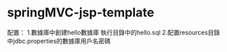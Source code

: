 # springMVC-jsp-template

配置：
1.數據庫中創建hello數據庫 執行目錄中的hello.sql
2.配置resources目錄中jdbc.properties的數據庫用戶名密碼
